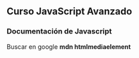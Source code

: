 ## Curso JavaScript Avanzado

### Documentación de Javascript

Buscar en google **mdn htmlmediaelement**
